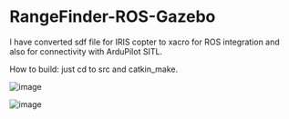 # RangeFinder-ROS-Gazebo

I have converted sdf file for IRIS copter to xacro for ROS integration and also for connectivity with ArduPilot SITL.

How to build:
just cd to src and catkin_make.

![image](https://github.com/xfahad100/RangeFinder-ROS-Gazebo/assets/39211781/b3593648-1088-44c4-b3af-25fcf9c741ad)

![image](https://github.com/xfahad100/RangeFinder-ROS-Gazebo/assets/39211781/7b0f3d5e-9fe4-4cb1-bb12-73930f431b38)

